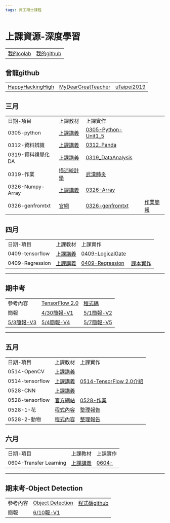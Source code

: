 ```yaml
---
tags: 資工碩士課程
---
```

# 上課資源-深度學習
<table>
    <tr>
        <td><a href="https://drive.google.com/drive/u/1/folders/1Ha8ZCcSur4HHxNS9fTE_t8AD7HBWKML6">我的colab</a></td>
        <td><a href="https://github.com/z8899852/DL">我的github</a></td>
    </tr>
</table>

## 曾龍github

<table>
    <tr>
        <td><a href="https://github.com/HappyHackingHigh">HappyHackingHigh</a></td>
        <td><a href="https://github.com/MyDearGreatTeacher">MyDearGreatTeacher</a></td>
        <td><a href="https://github.com/MyDearGreatTeacher/uTaipei2019">uTaipei2019</a></td>
    </tr>
</table>

## 三月

<table>

<tr>
<td>日期-項目</td>
<td>上課教材</td>
<td>上課實作</td>
</tr>

<tr>
    <td>0305-python</td>
    <td><a href="https://github.com/HappyHackingHigh/HappyPythonDay/tree/master/python">上課講義</a></td>
        <td><a href="https://github.com/z8899852/DL/blob/master/0305_Python_Unit1_5.ipynb">0305-Python-Unit1_5</a></td>
</tr>
<tr>
    <td>0312-資料辨識</td>
        <td><a href="https://github.com/PacktPublishing/Learning-Pandas-Second-Edition">上課講義</a></td>
        <td><a href="https://github.com/z8899852/DL/blob/master/0312_Panda.ipynb">0312_Panda</a></td>
</tr>
<tr>
    <td>0319-資料視覺化DA</td>
        <td><a href="https://github.com/MyDearGreatTeacher/AI4ALL/tree/master/%E8%B3%87%E6%96%99%E5%88%86%E6%9E%90">上課講義</a></td>
        <td><a href="https://github.com/z8899852/DL/blob/master/0319_DataAnalysis.ipynb">0319_DataAnalysis</a></td>
</tr>
<tr>
    <td>0319-作業</td>
        <td><a href="https://github.com/z8899852/DL/blob/master/0319_statistics.ipynb">描述統計學</a></td>
        <td><a href="https://github.com/z8899852/DL/blob/master/0319_covid19.ipynb">武漢肺炎</a></td>
</tr>
<tr>
    <td>0326-Numpy-Array</td>
        <td><a href="https://github.com/MyDearGreatTeacher/uTaipei2019/blob/master/PPT/1_1_numpy.pptx">上課講義</a></td>
        <td><a href="https://github.com/z8899852/DL/blob/master/0326_Array.ipynb">0326-Array</a></td>
</tr>
<tr>  
    <td>0326-genfromtxt</td>
        <td><a href="https://docs.scipy.org/doc/numpy/reference/generated/numpy.genfromtxt.html">官網</a></td>
        <td><a href="https://github.com/z8899852/DL/blob/master/0326_genfromtxt.ipynb">0326-genfromtxt</a></td>
        <td><a href="https://github.com/z8899852/DL/blob/master/4050C042-Numpy.pptx">作業簡報</a></td>
</tr>

</table>

## 四月

<table>

<tr>
<td>日期-項目</td>
<td>上課教材</td>
<td>上課實作</td>
</tr>

<tr>
    <td>0409-tensorflow</td>
        <td><a href="https://colab.research.google.com/drive/1X89YzTkyUS53xkabV6QShDJOMZzeds69#scrollTo=uFbw24htjYoU">上課講義</a></td>
        <td><a href="https://colab.research.google.com/drive/1BFETWIv0ndlnpjMcN5DS_xkLVaUC3fHP#scrollTo=SMfzTJG7xFHq">0409-LogicalGate</a></td>
</tr>
<tr>
    <td>0409-Regression</td>
        <td><a href="https://github.com/MyDearGreatTeacher/DL2020/blob/master/%E6%8E%A8%E8%96%A6%E6%95%99%E7%A7%91%E6%9B%B8.md">上課講義</a></td>
        <td><a href="https://github.com/z8899852/DL/blob/master/0409-Regression.md">0409-Regression</a></td>
        <td><a href="https://github.com/taipeitechmmslab/MMSLAB-TF2">課本實作</a></td>
</tr>


</table>

---

## 期中考

<table>

<tr>
    <td>參考內容</td>
        <td><a href="https://www.books.com.tw/products/0010847790?sloc=main">TensorFlow 2.0</a></td>
        <td><a href="https://github.com/taipeitechmmslab/MMSLAB-TF2
">程式碼</a></td>
</tr>
    <tr>
    <td>簡報</td>
        <td><a href="https://github.com/z8899852/DL/blob/master/%E6%9C%9F%E4%B8%AD%E5%A0%B1%E5%91%8A/4050C042-%E5%A4%9A%E9%A1%9E%E5%88%A5%E5%88%86%E9%A1%9E%E5%95%8F%E9%A1%8CV1.pptx">4/30簡報-V1</a></td>
        <td><a href="https://github.com/z8899852/DL/blob/master/%E6%9C%9F%E4%B8%AD%E5%A0%B1%E5%91%8A/4050C042-%E5%A4%9A%E9%A1%9E%E5%88%A5%E5%88%86%E9%A1%9E%E5%95%8F%E9%A1%8CV2.pptx">5/1簡報-V2</a></td>
</tr>
    <tr>
        <td><a href="https://github.com/z8899852/DL/blob/master/%E6%9C%9F%E4%B8%AD%E5%A0%B1%E5%91%8A/4050C042-%E5%A4%9A%E9%A1%9E%E5%88%A5%E5%88%86%E9%A1%9E%E5%95%8F%E9%A1%8CV3.pptx">5/3簡報-V3</a></td>
        <td><a href="https://github.com/z8899852/DL/blob/master/%E6%9C%9F%E4%B8%AD%E5%A0%B1%E5%91%8A/4050C042-%E5%A4%9A%E9%A1%9E%E5%88%A5%E5%88%86%E9%A1%9E%E5%95%8F%E9%A1%8CV4.pptx">5/4簡報-V4</a></td>
        <td><a href="https://github.com/z8899852/DL/blob/master/%E6%9C%9F%E4%B8%AD%E5%A0%B1%E5%91%8A/4050C042-%E5%A4%9A%E9%A1%9E%E5%88%A5%E5%88%86%E9%A1%9E%E5%95%8F%E9%A1%8CV5.pptx">5/7簡報-V5</a></td>
</tr>

</table>

---

## 五月

<table>

<tr>
<td>日期-項目</td>
<td>上課教材</td>
<td>上課實作</td>
</tr>

<tr>
    <td>0514-OpenCV</td>
        <td><a href="https://github.com/MyDearGreatTeacher/AISec_2020/tree/master/opencv">上課講義</a></td>
        <td></td>
</tr>
<tr>
    <td>0514-tensorflow</td>
        <td><a href="https://github.com/MyDearGreatTeacher/DL2020/tree/master/TF2">上課講義</a></td>
        <td><a href="https://github.com/z8899852/DL/blob/master/0514_tensorflow_unit01.ipynb">0514-TensorFlow 2.0介紹</a></td>
</tr>

<tr>
    <td>0528-CNN</td>
        <td><a href="https://github.com/MyDearGreatTeacher/DL2020/tree/master/CNN">上課講義</a></td>
        <td><a href=""></a></td>
</tr>
<tr>
    <td>0528-tensorflow</td>
        <td><a href="https://www.tensorflow.org/tutorials">官方網站</a></td>
        <td><a href="https://www.tensorflow.org/tutorials/load_data/images">0528-作業</a></td>
</tr>
<tr>
    <td>0528-1-花</td>
        <td><a href="https://github.com/z8899852/DL/blob/master/0528_tensorflow_images.ipynb">程式內容</a></td>
        <td><a href="">整理報告</a></td>
</tr>
<tr>
    <td>0528-2-動物</td>
        <td><a href="https://github.com/z8899852/DL/blob/master/0528_classification.ipynb">程式內容</a></td>
        <td><a href="">整理報告</a></td>
</tr>



</table>

## 六月

<table>

<tr>
<td>日期-項目</td>
<td>上課教材</td>
<td>上課實作</td>
</tr>

<tr>
    <td>0604-Transfer Learning</td>
        <td><a href="">上課講義</a></td>
        <td><a href="">0604-</a></td>
</tr>

</table>

---

## 期末考-Object Detection


<table>

<tr>
    <td>參考內容</td>
        <td><a href="https://www.tensorflow.org/hub/tutorials/object_detection">Object Detection</a></td>
        <td><a href="https://github.com/tensorflow/hub/blob/master/examples/colab/object_detection.ipynb
">程式碼github</a></td>
</tr>
    <tr>
    <td>簡報</td>
        <td><a href="https://github.com/z8899852/DL/blob/master/%E6%9C%9F%E6%9C%AB%E5%A0%B1%E5%91%8A/4050C042-%E6%9C%9F%E6%9C%AB%E5%A0%B1%E5%91%8A.pptx">6/10報-V1</a></td>
</tr>

</table>

